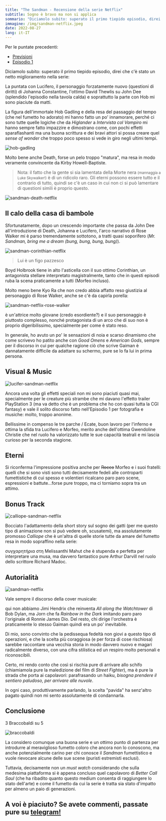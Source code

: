 ```yaml
---
title: "The Sandman - Recensione della serie Netflix"
subtitle: Sogno è bravo ma non si applica
sommario: "Diciamolo subito: superato il primo tiepido episodio, direi che c'è stato un netto miglioramento nella serie: La puntata con Lucifero, il personaggio forzatamente nuovo (questioni di diritti) di Johanna Constantine, l'ottimo David Thewlis su John Dee (splendido l'episodio nella tavola calda) e soprattutto..."
immagine: /img/sandman-netflix.jpeg
date: 2022-08-27
lang: it-IT
---
```


Per le puntate precedenti:

* [Previsioni](/posts/ita/sandman-netflix/)
* [Episodio 1](/posts/ita/sandman-netflix-episodio-1/)

Diciamolo subito: superato il primo tiepido episodio, direi che c'è stato un netto miglioramento nella serie: 

La puntata con Lucifero, il personaggio forzatamente nuovo (questioni di diritti) di Johanna Constantine, l'ottimo David Thewlis su John Dee (splendido l'episodio nella tavola calda) e soprattutto la parte con Hob mi sono piaciute da matti.

La figura dell'immortale Hob Gadling e della resa del passaggio del tempo (che nel fumetto ho adorato) mi hanno fatto un po' innamorare, perché ci sono tutte quelle logiche che da _Higlander_ a _Intervista col Vampiro_ mi hanno sempre fatto impazzire e dimostrano come, con pochi effetti sparaflashanti ma una buona scrittura e dei bravi attori si possa creare quel _sense of wonder_ che troppo poco spesso si vede in giro negli ultimi tempi.

![hob-gadling](/img/hob-gadling.jpg)

Molto bene anche Death, forse un pelo troppo "matura", ma resa in modo veramente convincente da Kirby Howell-Baptiste.

> Nota: il fatto che la gente si sia lamentata della Morte nera <small>(mannaggia a Luke Skywalker!)</small> è di un ridicolo raro. Gli eterni possono essere tutto e il contrario di tutto, quindi se c'è un caso in cui non ci si può lamentare di questioni simili è proprio questo.

![sandman-death-netflix](https://hips.hearstapps.com/hmg-prod.s3.amazonaws.com/images/the-sandman-netflix-fans-say-same-thing-1659956888.jpg?resize=480:*)

## Il calo della casa di bambole

Sfortunatamente, dopo un crescendo importante che passa da John Dee all'introduzione di Death, Johanna e Lucifero, l'arco narrativo di Rose Walker mi è parso tremendamente sottotono, a tratti quasi soporifero (_Mr. Sandman, bring me a dream (bung, bung, bung, bung)_).

![sandman-corinthian-netflix](https://www.denofgeek.com/wp-content/uploads/2022/08/1200x675-sandman-website-Corinthian.jpg)
> Lui è un figo pazzesco

Boyd Holbrook tiene in alto l'asticella con il suo ottimo Corinthian, un antagonista stellare interpretato magistralmente, tanto che in questi episodi ruba la scena praticamente a tutti (Morfeo incluso). 

Molto meno bene Kyo Ra che non credo abbia affatto reso giustizia al personaggio di Rose Walker, anche se c'è da capirla porella: 

![sandman-netflix-rose-walker](https://static.wikia.nocookie.net/sandman/images/d/d5/Netflix_The_Sandman_Rose_Walker_Poster_01.jpg)

è un'attrice molto giovane (credo esordiente?) e il suo personaggio è piuttosto complesso, nonché protagonista di un arco che di suo non è proprio digeribilissimo, specialmente per come è stato reso. 

In generale, ho avuto un po' le sensazioni di noia e scarso dinamismo che come scrivevo ho patito anche con _Good Omens_ e _American Gods_, sempre per il discorso in cui per qualche ragione ciò che scrive Gaiman è dannatamente difficile da adattare su schermo, pure se lo fa lui in prima persona.

## Visual & Music

![lucifer-sandman-netflix](https://comicbookmovie.com/images/articles/banners/194973.jpg)

Ancora una volta gli effetti speciali non mi sono piaciuti quasi mai, specialmente per le creature più strambe che mi davano l'effetto trailer PlayStation 3 (ma va detto che è un problema che ho con quasi tutta la CGI fantasy) e vale il solito discorso fatto nell'Episodio 1 per fotografia e musiche: molto, troppo anonime.

Bellissime in compenso le tre parche / Ecate, buon lavoro per l'inferno e ottima la sfida tra Lucifero e Morfeo, merito anche dell'ottima Gwendoline Christie che nel ruolo ha valorizzato tutte le sue capacità teatrali e mi lascia curioso per la seconda stagione.

## Eterni

Si riconferma l'impressione positiva anche per <s>Rocco</s> Morfeo e i suoi fratelli: quelli che si sono visti sono tutti decisamente fedeli alle controparti fumettistiche di cui spesso e volentieri ricalcano paro paro scene, espressioni e battute...forse pure troppo, ma ci torniamo sopra tra un attimo.

## Bonus Track

![calliope-sandman-netflix](https://dnm.nflximg.net/api/v6/2DuQlx0fM4wd1nzqm5BFBi6ILa8/AAAAQSdkNGI_MFGmeehLMQaizC_xmZBzw9KCggegj5wxCQUI9EczWLqYJV7A737ShBwztEmoyksepS_A2nVpLyfGKMzShSZVWdz9-xK3PNlmbrMWYN7ORYohPiora1aI6cFuXjW3hwJNEzHIHC85c0k1NDA1.jpg)

Bocciato l'adattamento della short story sul sogno dei gatti (per me questo tipo di animazione non si può vedere oh, scusatemi), ma assolutamente promosso _Calliope_ che è un'altra di quelle storie tutte da amare del fumetto resa in modo sopraffino nella serie: 

συγχαρητήρια στη Melissanthi Mahut che è stupenda e perfetta per interpretare una musa, ma davvero fantastico pure Arthur Darvill nel ruolo dello scrittore Richard Madoc.

## Autorialità 

![sandman-netflix](https://dnm.nflximg.net/api/v6/BvVbc2Wxr2w6QuoANoSpJKEIWjQ/AAAAQUJnr3Q71BtuuLI6Q12NGAT8usMY_7x8zTt90-nSZF1sUhznRMp5iu6DxvcNjeIcjnPzuet4-ptMYiliiAo-ttLhUD6qZHd_JuoqLLnYfGAgGypxi_X9GU8VIYB8OOeVPl7e3BRKeDhB17SYnP1pRcXsC6Y.jpg)

Vale sempre il discorso della cover musicale: 

qui non abbiamo Jimi Hendrix che reinventa _All along the Watchtower_ di Bob Dylan, ma Jorn che fa _Rainbow in the Dark_ imitando paro paro l'originale di Ronnie James Dio. Del resto, chi dirige l'orchestra è praticamente lo stesso Gaiman quindi era un po' inevitabile. 

Di mio, sono convinto che la pedissequa fedeltà non giovi a questo tipo di operazioni, e che la scelta più coraggiosa (e per forza di cose rischiosa) sarebbe raccontare una vecchia storia in modo davvero nuovo e magari radicalmente diverso, con una cifra stilistica ed un respiro molto personali e riconoscibili.

Certo, mi rendo conto che così si rischia pure di arrivare allo schifo (chiamiamola pure la maledizione del film di _Street Fighter_), ma è pure la strada che porta ai capolavori: parafrasando un haiku, _bisogna prendere il sentiero paludoso, per arrivare alle nuvole_.

In ogni caso, produttivamente parlando, la scelta "pavida" ha senz'altro pagato quindi non mi sento assolutamente di condannarla.

## Conclusione

3 Braccobaldi su 5

![braccobaldi](/img/braccobaldi3.jpg)

La considero comunque una buona serie e un ottimo punto di partenza per introdurre al meraviglioso fumetto coloro che ancora non lo conoscono, ma anche potenzialmente carino per chi conosce il _Sandman_ fumettistico e vuole rievocare alcune delle sue scene (puristi estremisti esclusi). 

Tuttavia, decisamente non un _must watch_ considerando che sulla medesima piattaforma si è appena concluso quel capolavoro di _Better Call Saul_ (che ha ribadito quanto questo medium consenta di raggiungere lo stato dell'arte) e come il fumetto da cui la serie è tratta sia stato d'impatto per almeno un paio di generazioni.

## A voi è piaciuto? Se avete commenti, passate pure su [telegram!](https://t.me/xabacadabra)



